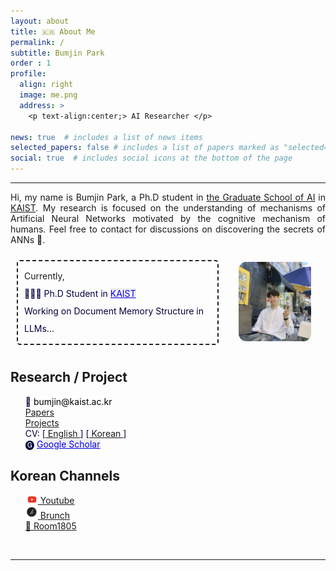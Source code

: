 ```yaml
---
layout: about
title: 🇰🇷 About Me
permalink: /
subtitle: Bumjin Park
order : 1 
profile:
  align: right
  image: me.png
  address: >
    <p text-align:center;> AI Researcher </p>

news: true  # includes a list of news items
selected_papers: false # includes a list of papers marked as "selected={true}"
social: true  # includes social icons at the bottom of the page
---
```


---
<style>
  ul { list-style-type: "- "; }
  li {color:#00003A; font-weight:400;  list-style-type: " "; }
  /* strong {font-weight:400} */
  </style>

<p style="text-align: justify;">
Hi, my name is Bumjin Park, a Ph.D student in 
<a href="https://gsai.kaist.ac.kr/">the Graduate School of AI</a> in
<a href="https://www.kaist.ac.kr/en/">KAIST</a>.  
My research is focused on the understanding of mechanisms of Artificial Neural Networks motivated by the cognitive mechanism of humans. 
Feel free to contact for discussions on discovering the secrets of ANNs 🤗.
</p>
<!-- --------------------  Links -------------------- -->
<div style="display: grid;grid-template-columns: 4fr 2fr;padding:10px;align-items:center;">
<div style="line-height:2.0;border:2px dashed #222222;border-radius:5px;padding:10px;">
<!-- 📨 <tag class="box-demo-link" style='color:#000000;background:#ffffff;border-radius: 10px;'>bumjin.research@gmail.com</tag> <br> -->
Currently, 
 <li> 🧑🏻‍🎓 Ph.D Student in  <a class="box-demo-link" href="https://gsai.kaist.ac.kr/" style="color:#0f06f0; background:#EEEEEE;"> KAIST  </a> </li>
 <li> Working on Document Memory Structure in LLMs...</li>
<!-- <li> ⛳️ <a class="box-demo-link" href="">  CV (not available now) </a>  </li> -->
</div>
<div style='margin-left:20%;'>
  <img src="assets/common/me.png" width="90%;" style="align:right; border-radius:10%;border:0px solid;" > 
</div>
</div>


<h2> Research / Project </h2>
<ul>
<li> 📨 <tag class="box-demo-link" style='color:#000000;background:#ffffff;border-radius: 10px;'>bumjin@kaist.ac.kr</tag> </li>
<li> <a href="/share/full_paper_list"> Papers </a>  </li>
<li> <a href="/main_projects"> Projects </a>  </li>
<li> CV: [<a href="/share/cv"> English </a>]    [<a href="/share/cv_korean"> Korean </a>]  </li>
<li> 🅖 <a class="box-demo-link" href="https://scholar.google.co.kr/citations?user=XzIXaxoAAAAJ&hl=ko" style='color:#0f06f0; background:#EEEEEE;' >Google Scholar</a>  </li>
</ul>

<!-- -------------------- --------------------  Papers -------------------- -------------------- -->


<h2> Korean Channels </h2>
<ul>
<li> <a href="https://www.youtube.com/@bumjini">  <img src="/assets/icon_youtube.png" width=20px> Youtube </a> </li>
<li> <a href="https://brunch.co.kr/@bumjini">  <img src="/assets/icon_brunch.png"  width=20px>  Brunch </a> </li>
<li> <a href="https://room1805.github.io">  🔗  Room1805 </a> </li>
</ul>






<br style='margin-bottom:50px;'>

<!-- <a class="box-demo-link" href="/reading_list/" style="background:#617143 " >🐾 Research Progress</a> | 

<a class="box-demo-link" href="/reading_list/" style="background:#617143 " >🐾 Research Progress</a> |  -->


<!-- <iframe src="/assets/html/sail_research.drawio.html" width="100%" height="500px"></iframe> -->

<hr>



